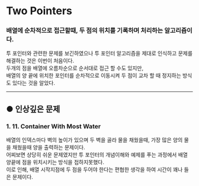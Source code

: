 Two Pointers
============
### 배열에 순차적으로 접근할때, 두 점의 위치를 기록하며 처리하는 알고리즘이다.  
투 포인터와 관련한 문제를 보긴하였으나 투 포인터 알고리즘을 제대로 인식하고 문제를 해결하는 것은 이번이 처음이다.  
두개의 점을 배열에 오름차순으로 순서대로 접근 할 수도 있지만,  
배열의 양 끝에 위치한 포인터를 순차적으로 이동시켜 두 점이 교차 할 때 정지하는 방식도 있다는 것을 알았다.
****
## ● 인상깊은 문제
### 1. 11. Container With Most Water  
배열의 인덱스마다 벽의 높이가 있으며 두 벽을 골라 물을 채웠을때, 가장 많은 양의 물을 채웠을때 양을 출력하는 문제이다.  
어찌보면 상당히 쉬운 문제였지만 투 포인터의 개념이해와 예제를 푸는 과정에서 배열 양끝에 점을 위치시키는 방식을 접하지못했다.  
이로 인해, 배열 시작지점에 두 점을 두어야 한다는 편협한 생각을 하여 시간이 꽤나 들은 문제이다.  
